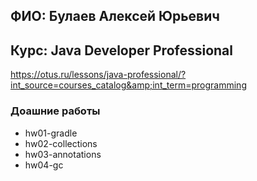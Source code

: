 ## ФИО: Булаев Алексей Юрьевич
## Курс: Java Developer Professional
https://otus.ru/lessons/java-professional/?int_source=courses_catalog&amp;int_term=programming

### Доашние работы
* hw01-gradle
* hw02-collections
* hw03-annotations
* hw04-gc
